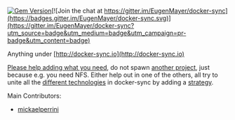 [![Gem Version](https://badge.fury.io/rb/docker-sync.svg)](https://badge.fury.io/rb/docker-sync)[![Join the chat at https://gitter.im/EugenMayer/docker-sync](https://badges.gitter.im/EugenMayer/docker-sync.svg)](https://gitter.im/EugenMayer/docker-sync?utm_source=badge&utm_medium=badge&utm_campaign=pr-badge&utm_content=badge)

Anything under [http://docker-sync.io](http://docker-sync.io)

[Please help adding what you need](https://github.com/EugenMayer/docker-sync/wiki#development), do not spawn [another project](https://github.com/EugenMayer/docker-sync/wiki/Alternatives-to-docker-sync), just because e.g. you need NFS. Either help out in one of the others, all try to unite all the [different technologies](https://github.com/EugenMayer/docker-sync/wiki/8.-Strategies) in docker-sync by adding a [strategy](https://github.com/EugenMayer/docker-sync/wiki/6.-Development#general-layout).

Main Contributors:
 - [mickaelperrini](https://github.com/mickaelperrini)


